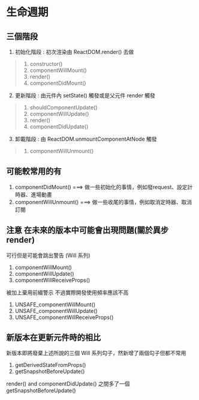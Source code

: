 # 生命週期

## 三個階段

1. 初始化階段 : 初次渲染由 ReactDOM.render() 去做
> 1. constructor()
> 2. componentWillMount()
> 3. render()
> 4. componentDidMount()
2. 更新階段 : 由元件內 setState() 觸發或是父元件 render 觸發
> 1. shouldComponentUpdate()
> 2. componentWillUpdate()
> 3. render()
> 4. componentDidUpdate()
3. 卸載階段 : 由 ReactDOM.unmountComponentAtNode 觸發
> 1. componentWillUnmount()


## 可能較常用的有

1. componentDidMount()  ===> 做一些初始化的事情，例如發request、設定計時器、進場動畫
2. componentWillUnmount() ===> 做一些收尾的事情，例如取消定時器、取消訂閱

## 注意 在未來的版本中可能會出現問題(關於異步 render)
可行但是可能會跳出警告 (Will 系列)
1. componentWillMount()
2. componentWillUpdate()
3. componentWillReceiveProps()

被加上棄用前綴警示 不過實際開發使用頻率應該不高
1. UNSAFE_componentWillMount()
2. UNSAFE_componentWillUpdate()
3. UNSAFE_componentWillReceiveProps()

## 新版本在更新元件時的相比
新版本即將廢棄上述所說的三個 Will 系列勾子，然新增了兩個勾子但都不常用
1. getDerivedStateFromProps()
2. getSnapshotBeforeUpdate()

render() and componentDidUpdate() 之間多了一個 getSnapshotBeforeUpdate()
